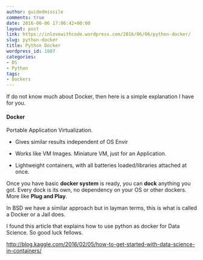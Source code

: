 ```yaml
---
author: guidedmissile
comments: true
date: 2016-06-06 17:06:42+00:00
layout: post
link: https://inlovewithcode.wordpress.com/2016/06/06/python-docker/
slug: python-docker
title: Python Docker
wordpress_id: 1087
categories:
- DS
- Python
tags:
- Dockers
---
```


If do not know much about Docker, then here is a simple explanation I have for you.


#### **Docker**


Portable Application Virtualization.



	
  * Gives similar results independent of OS Envir

	
  * Works like VM Images. Miniature VM, just for an Application.

	
  * Lightweight containers, with all batteries loaded/libraries attached at once.


Once you have basic **docker system** is ready, you can **dock** anything you got. Every dock is its own, no dependency on your OS or other dockers. More like **Plug and Play**.

In BSD we have a similar approach but in layman terms, this is what is called a Docker or a Jail does.

I found this article that explains how to use python as docker for Data Science. So good luck fellows.

http://blog.kaggle.com/2016/02/05/how-to-get-started-with-data-science-in-containers/



